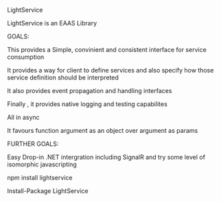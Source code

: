 LightService

LightService is an EAAS Library 

GOALS: 

This provides a Simple, convinient and consistent interface for service consumption

It provides a way for client to define services and also specify how those service definition should be interpreted

It also provides event propagation and handling interfaces

Finally , it provides native logging and testing capabilites

All in async

It favours function argument as an object over argument as params

FURTHER GOALS:

Easy Drop-in .NET intergration including SignalR 
and try some level of isomorphic javascripting


npm install lightservice

Install-Package LightService